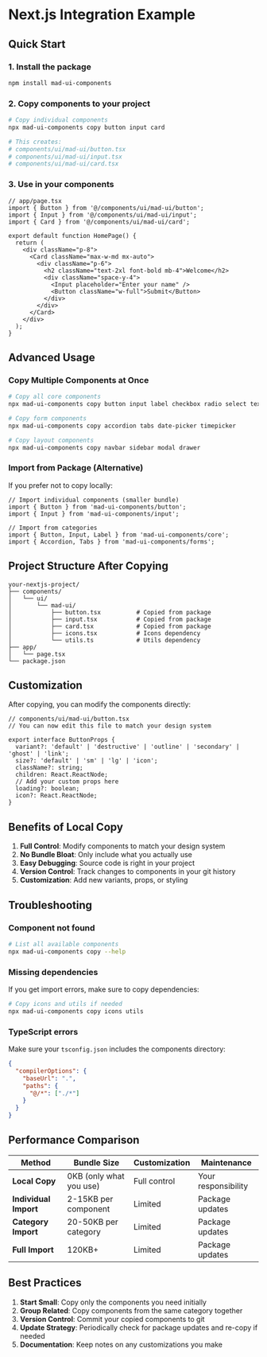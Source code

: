 # Next.js Integration Example

## Quick Start

### 1. Install the package
```bash
npm install mad-ui-components
```

### 2. Copy components to your project
```bash
# Copy individual components
npx mad-ui-components copy button input card

# This creates:
# components/ui/mad-ui/button.tsx
# components/ui/mad-ui/input.tsx
# components/ui/mad-ui/card.tsx
```

### 3. Use in your components
```tsx
// app/page.tsx
import { Button } from '@/components/ui/mad-ui/button';
import { Input } from '@/components/ui/mad-ui/input';
import { Card } from '@/components/ui/mad-ui/card';

export default function HomePage() {
  return (
    <div className="p-8">
      <Card className="max-w-md mx-auto">
        <div className="p-6">
          <h2 className="text-2xl font-bold mb-4">Welcome</h2>
          <div className="space-y-4">
            <Input placeholder="Enter your name" />
            <Button className="w-full">Submit</Button>
          </div>
        </div>
      </Card>
    </div>
  );
}
```

## Advanced Usage

### Copy Multiple Components at Once
```bash
# Copy all core components
npx mad-ui-components copy button input label checkbox radio select textarea

# Copy form components
npx mad-ui-components copy accordion tabs date-picker timepicker

# Copy layout components
npx mad-ui-components copy navbar sidebar modal drawer
```

### Import from Package (Alternative)
If you prefer not to copy locally:

```tsx
// Import individual components (smaller bundle)
import { Button } from 'mad-ui-components/button';
import { Input } from 'mad-ui-components/input';

// Import from categories
import { Button, Input, Label } from 'mad-ui-components/core';
import { Accordion, Tabs } from 'mad-ui-components/forms';
```

## Project Structure After Copying

```
your-nextjs-project/
├── components/
│   └── ui/
│       └── mad-ui/
│           ├── button.tsx          # Copied from package
│           ├── input.tsx           # Copied from package
│           ├── card.tsx            # Copied from package
│           ├── icons.tsx           # Icons dependency
│           └── utils.ts            # Utils dependency
├── app/
│   └── page.tsx
└── package.json
```

## Customization

After copying, you can modify the components directly:

```tsx
// components/ui/mad-ui/button.tsx
// You can now edit this file to match your design system

export interface ButtonProps {
  variant?: 'default' | 'destructive' | 'outline' | 'secondary' | 'ghost' | 'link';
  size?: 'default' | 'sm' | 'lg' | 'icon';
  className?: string;
  children: React.ReactNode;
  // Add your custom props here
  loading?: boolean;
  icon?: React.ReactNode;
}
```

## Benefits of Local Copy

1. **Full Control**: Modify components to match your design system
2. **No Bundle Bloat**: Only include what you actually use
3. **Easy Debugging**: Source code is right in your project
4. **Version Control**: Track changes to components in your git history
5. **Customization**: Add new variants, props, or styling

## Troubleshooting

### Component not found
```bash
# List all available components
npx mad-ui-components copy --help
```

### Missing dependencies
If you get import errors, make sure to copy dependencies:
```bash
# Copy icons and utils if needed
npx mad-ui-components copy icons utils
```

### TypeScript errors
Make sure your `tsconfig.json` includes the components directory:
```json
{
  "compilerOptions": {
    "baseUrl": ".",
    "paths": {
      "@/*": ["./*"]
    }
  }
}
```

## Performance Comparison

| Method | Bundle Size | Customization | Maintenance |
|--------|-------------|---------------|-------------|
| **Local Copy** | 0KB (only what you use) | Full control | Your responsibility |
| **Individual Import** | 2-15KB per component | Limited | Package updates |
| **Category Import** | 20-50KB per category | Limited | Package updates |
| **Full Import** | 120KB+ | Limited | Package updates |

## Best Practices

1. **Start Small**: Copy only the components you need initially
2. **Group Related**: Copy components from the same category together
3. **Version Control**: Commit your copied components to git
4. **Update Strategy**: Periodically check for package updates and re-copy if needed
5. **Documentation**: Keep notes on any customizations you make
